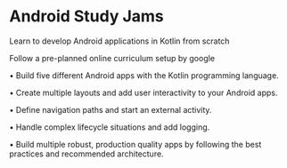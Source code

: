 # Android Study Jams

Learn to develop Android applications in Kotlin from scratch

Follow a pre-planned online curriculum setup by google

• Build five different Android apps with the Kotlin programming language.

• Create multiple layouts and add user interactivity to your Android apps.

• Define navigation paths and start an external activity.

• Handle complex lifecycle situations and add logging.

• Build multiple robust, production quality apps by following the best practices and recommended architecture.
